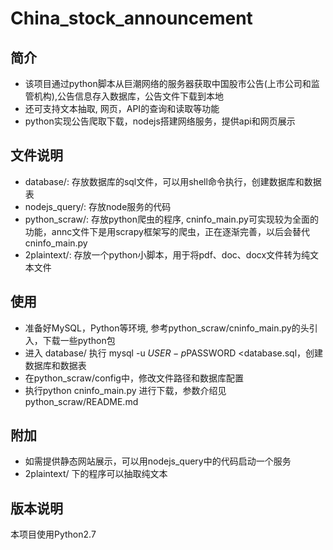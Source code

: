 # China_stock_announcement
## 简介
* 该项目通过python脚本从巨潮网络的服务器获取中国股市公告(上市公司和监管机构),公告信息存入数据库，公告文件下载到本地
* 还可支持文本抽取, 网页，API的查询和读取等功能
* python实现公告爬取下载，nodejs搭建网络服务，提供api和网页展示

## 文件说明
* database/: 存放数据库的sql文件，可以用shell命令执行，创建数据库和数据表
* nodejs_query/: 存放node服务的代码
* python_scraw/:  存放python爬虫的程序, cninfo_main.py可实现较为全面的功能，annc文件下是用scrapy框架写的爬虫，正在逐渐完善，以后会替代cninfo_main.py
* 2plaintext/: 存放一个python小脚本，用于将pdf、doc、docx文件转为纯文本文件

## 使用
* 准备好MySQL，Python等环境, 参考python_scraw/cninfo_main.py的头引入，下载一些python包
* 进入 database/ 执行 mysql -u $USER -p$PASSWORD <database.sql，创建数据库和数据表
* 在python_scraw/config中，修改文件路径和数据库配置
* 执行python cninfo_main.py 进行下载，参数介绍见 python_scraw/README.md

## 附加 
* 如需提供静态网站展示，可以用nodejs_query中的代码启动一个服务
* 2plaintext/ 下的程序可以抽取纯文本

## 版本说明
本项目使用Python2.7

